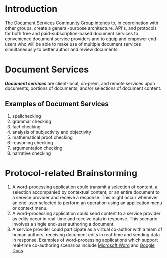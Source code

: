 # Introduction
The [Document Services Community Group](https://www.w3.org/community/services/) intends to, in coordination with other groups, create a general-purpose architecture, API's, and protocols for both free and paid-subscription-based document services to convenience document service providers and to equip and empower end-users who will be able to make use of multiple document services simultaneously to better author and review documents.

# Document Services
**_Document services_** are client-local, on-prem, and remote services upon documents, portions of documents, and/or selections of document content.

## Examples of Document Services
1. spellchecking
2. grammar checking
3. fact checking
4. analysis of subjectivity and objectivity
5. mathematical proof checking
6. reasoning checking
7. argumentation checking
8. narrative checking

# Protocol-related Brainstorming
1. A word-processing application could transmit a selection of content, a selection accompanied by contextual content, or an entire document to a service provider and receive a response. This might occur whenever an end-user selected to perform an operation using an application menu or context menu.
2. A word-processing application could send content to a service provider as edits occur in real-time and receive data in response. This scenario involves a single end-user authoring a document.
3. A service provider could participate as a virtual co-author with a team of human authors, receiving document edits in real-time and sending data in response. Examples of word-processing applications which support real-time co-authoring scenarios include [Microsoft Word](https://support.microsoft.com/en-us/office/collaborate-on-word-documents-with-real-time-co-authoring-7dd3040c-3f30-4fdd-bab0-8586492a1f1d) and [Google Docs](https://www.google.com/docs/about/).
